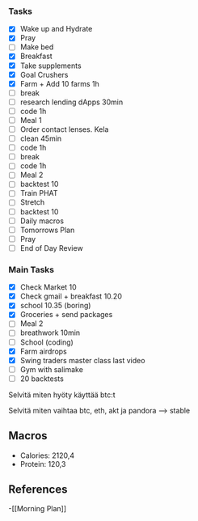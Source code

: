 ### Tasks
 
- [x] Wake up and Hydrate
- [x] Pray
- [ ] Make bed
- [x] Breakfast
- [x] Take supplements
- [x] Goal Crushers
- [x] Farm + Add 10 farms 1h
- [ ] break
- [ ] research lending dApps 30min
- [ ] code 1h
- [ ] Meal 1
- [ ] Order contact lenses. Kela
- [ ] clean 45min
- [ ] code 1h
- [ ] break
- [ ] code 1h
- [ ] Meal 2
- [ ] backtest 10
- [ ] Train PHAT
- [ ] Stretch
- [ ] backtest 10
- [ ] Daily macros
- [ ] Tomorrows Plan
- [ ] Pray
- [ ] End of Day Review
### Main Tasks

- [x] Check Market 10
- [x] Check gmail + breakfast 10.20
- [x] school 10.35 (boring)
- [x] Groceries + send packages
- [ ] Meal 2
- [ ] breathwork 10min 
- [ ] School (coding)
- [x] Farm airdrops
- [x] Swing traders master class last video
- [ ] Gym with salimake 
- [ ] 20 backtests

Selvitä miten hyöty käyttää btc:t

Selvitä miten vaihtaa btc, eth, akt ja pandora --> stable  


## Macros

- Calories: 2120,4
- Protein: 120,3
## References
<!-- Links to pages not referenced in the content -->
-[[Morning Plan]]